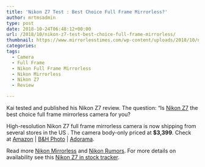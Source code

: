 ```yaml
---
title: 'Nikon Z7 Test : Best Choice Full Frame Mirrorless?'
author: mrtmsadmin
type: post
date: 2018-10-24T06:48:12+00:00
url: /2018/10/nikon-z7-test-best-choice-full-frame-mirrorless/
thumbnail: https://www.mirrorlesstimes.com/wp-content/uploads/2018/10/nikon-z7-review.jpg
categories:
tags:
  - Camera
  - Full Frame
  - Nikon Full Frame Mirrorless
  - Nikon Mirrorless
  - Nikon Z7
  - Review

---
```

<p class="p1">
  <span class="s1">Kai tested and published his Nikon Z7 review. The question: &#8220;Is <a href="https://www.mirrorlesstimes.com/tags/nikon-z7/">Nikon Z7</a> the best choice full frame mirrorless camera for you?</span>
</p>

High-resolution Nikon Z7 full frame mirrorless camera is now shipping from several stores in the US . The camera body-only priced at **$3,399**. Check at <a href="https://www.amazon.com/Nikon-FX-Format-Mirrorless-Camera-24-70mm/dp/B07GQT5743/?tag=daicamnew-20" target="_blank" rel="nofollow external noopener noreferrer" data-wpel-link="external" data-amzn-asin="B07GQT5743">Amazon</a> | <a href="https://www.bhphotovideo.com/c/search?InitialSearch=yes&N=0&Ntt=Nikon+Z7&Top+Nav-Search=&sts=ma&BI=20175&KBID=14249" target="_blank" rel="nofollow external noopener noreferrer" data-wpel-link="external">B&H Photo</a> | <a class="broken_link" href="https://adorama.evyy.net/c/63923/51926/1036?u=https%3A%2F%2Fwww.adorama.com%2Fl%2F%3Fsearchinfo%3DNikon%2BZ7" target="_blank" rel="nofollow external noopener noreferrer">Adorama</a>.<!--more-->



Read more [Nikon Mirrorless][1] and <a href="https://www.dailycameranews.com/tag/nikon-rumors/" target="_blank" rel="noopener">Nikon Rumors</a>. For more details on availability see this [Nikon Z7 in stock tracker][2].

 [1]: https://www.mirrorlesstimes.com/tags/nikon-mirrorless/
 [2]: https://www.dailycameranews.com/2018/09/nikon-z7-in-stock-availability-tracker/